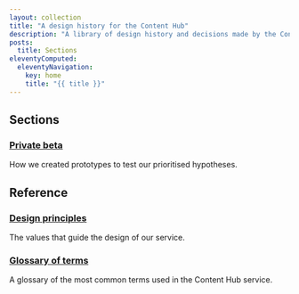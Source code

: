 ```yaml
---
layout: collection
title: "A design history for the Content Hub"
description: "A library of design history and decisions made by the Content Hub team at HMPPS."
posts:
  title: Sections
eleventyComputed:
  eleventyNavigation:
    key: home
    title: "{{ title }}"
---
```


<div class="govuk-grid-row">
        
<div class="govuk-grid-column-full">
	<h2 class="govuk-heading-l govuk-!-font-size-27">Sections</h2>
</div>

<section class="govuk-grid-column-one-half govuk-!-margin-bottom-6">
    <h3 class="govuk-heading-m govuk-!-margin-bottom-1"><a href="/private-beta/">Private beta</a></h3>
              <p class="govuk-body">How we created prototypes to test our prioritised hypotheses.</p>
</section>

<div class="govuk-grid-column-full">
	<h2 class="govuk-heading-l govuk-!-font-size-27">Reference</h2>
</div>

<section class="govuk-grid-column-one-half govuk-!-margin-bottom-6">
    <h3 class="govuk-heading-m govuk-!-margin-bottom-1"><a href="/designprinciples">Design principles</a></h3>
              <p class="govuk-body">The values that guide the design of our service.</p>
</section>

<!--
<section class="govuk-grid-column-one-half govuk-!-margin-bottom-6">
	<h3 class="govuk-heading-m govuk-!-margin-bottom-1"><a href="/discoverysummary">Summary of findings from discovery</a></h3>
              <p class="govuk-body">What we found out in our discovery phase.</p>
</section>
-->

<section class="govuk-grid-column-one-half govuk-!-margin-bottom-6">
	<h3 class="govuk-heading-m govuk-!-margin-bottom-1"><a href="/glossary">Glossary of terms</a></h3>
              <p class="govuk-body">A glossary of the most common terms used in the Content Hub service.</p>
</section>

<!--
<section class="govuk-grid-column-one-half govuk-!-margin-bottom-6">
	<h3 class="govuk-heading-m govuk-!-margin-bottom-1"><a href="/hypotheses">Prioritised hypotheses</a></h3>
              <p class="govuk-body">The prioritised hypotheses we tested in alpha.</p>
</section>
-->

</div>